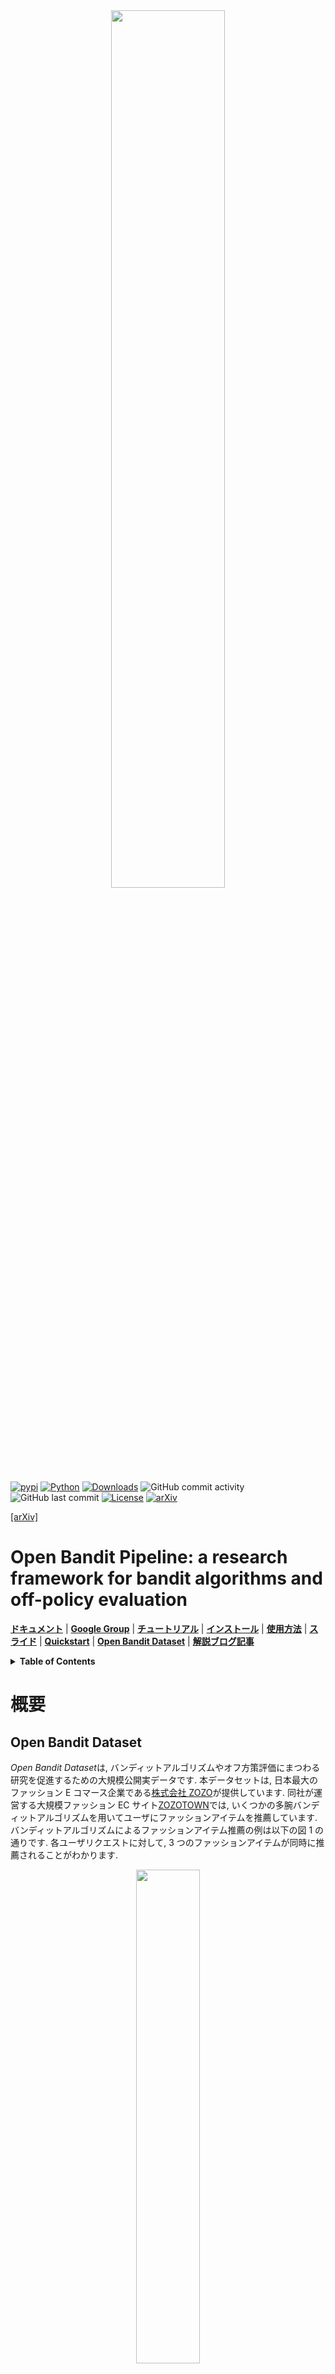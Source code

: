 <div align="center"><img src="https://raw.githubusercontent.com/st-tech/zr-obp/master/images/logo.png" width="60%"/></div>

[![pypi](https://img.shields.io/pypi/v/obp.svg)](https://pypi.python.org/pypi/obp)
[![Python](https://img.shields.io/badge/python-3.7%20%7C%203.8%20%7C%203.9-blue)](https://www.python.org)
[![Downloads](https://pepy.tech/badge/obp)](https://pepy.tech/project/obp)
![GitHub commit activity](https://img.shields.io/github/commit-activity/m/st-tech/zr-obp)
![GitHub last commit](https://img.shields.io/github/last-commit/st-tech/zr-obp)
[![License](https://img.shields.io/badge/License-Apache%202.0-blue.svg)](https://opensource.org/licenses/Apache-2.0)
[![arXiv](https://img.shields.io/badge/arXiv-2008.07146-b31b1b.svg)](https://arxiv.org/abs/2008.07146)

[[arXiv]](https://arxiv.org/abs/2008.07146)

# Open Bandit Pipeline: a research framework for bandit algorithms and off-policy evaluation

**[ドキュメント](https://zr-obp.readthedocs.io/en/latest/)** | **[Google Group](https://groups.google.com/g/open-bandit-project)** | **[チュートリアル](https://sites.google.com/cornell.edu/recsys2021tutorial)** | **[インストール](#インストール)** | **[使用方法](#使用方法)** | **[スライド](./slides/slides_JN.pdf)** | **[Quickstart](./examples/quickstart)** | **[Open Bandit Dataset](./obd/README_JN.md)** | **[解説ブログ記事](https://techblog.zozo.com/entry/openbanditproject)**

<details>
<summary><strong>Table of Contents</strong></summary>

- [Open Bandit Pipeline: a research framework for bandit algorithms and off-policy evaluation](#open-bandit-pipeline-a-research-framework-for-bandit-algorithms-and-off-policy-evaluation)
- [概要](#概要)
  - [Open Bandit Dataset](#open-bandit-dataset)
  - [Open Bandit Pipeline](#open-bandit-pipeline)
    - [実装されているバンディットアルゴリズムとオフ方策推定量](#実装されているバンディットアルゴリズムとオフ方策推定量)
  - [トピックとタスク](#トピックとタスク)
- [インストール](#インストール)
  - [依存パッケージ](#依存パッケージ)
- [使用方法](#使用方法)
  - [(1) データの読み込みと前処理](#1-データの読み込みと前処理)
  - [(2) オフ方策学習](#2-オフ方策学習)
  - [(3) オフ方策評価 （Off-Policy Evaluation）](#3-オフ方策評価-off-policy-evaluation)
- [引用](#引用)
- [Google Group](#google-group)
- [ライセンス](#ライセンス)
- [プロジェクトチーム](#プロジェクトチーム)
- [連絡先](#連絡先)
- [参考](#参考)

</details>

# 概要

## Open Bandit Dataset

*Open Bandit Dataset*は, バンディットアルゴリズムやオフ方策評価にまつわる研究を促進するための大規模公開実データです.
本データセットは, 日本最大のファッション E コマース企業である[株式会社 ZOZO](https://corp.zozo.com/about/profile/)が提供しています.
同社が運営する大規模ファッション EC サイト[ZOZOTOWN](https://zozo.jp/)では, いくつかの多腕バンディットアルゴリズムを用いてユーザにファッションアイテムを推薦しています.
バンディットアルゴリズムによるファッションアイテム推薦の例は以下の図 1 の通りです.
各ユーザリクエストに対して, 3 つのファッションアイテムが同時に推薦されることがわかります.

<div align="center"><img src="https://raw.githubusercontent.com/st-tech/zr-obp/master/images/recommended_fashion_items.png" width="45%"/></div>
<figcaption>
<p align="center">
図1. ZOZOTOWNにおけるファッションアイテムの推薦の例
</p>
</figcaption>

2019 年 11 月下旬の 7 日間にわたるデータ収集実験において, 全アイテム(all)・男性用アイテム(men)・女性用アイテム(women)に対応する 3 つの「キャンペーン」でデータを収集しました.
それぞれのキャンペーンでは, 各ユーザのインプレッションに対してランダム方策(Random)またはトンプソン抽出方策(Bernoulli Thompson Sampling; Bernoulli TS)のいずれかを確率的にランダムに選択して適用しています.
図 2 は Open Bandit Dataset の記述統計を示しています.

<div align="center"><img src="https://raw.githubusercontent.com/st-tech/zr-obp/master/images/obd_stats.png" width="90%"/></div>
<figcaption>
  <p align="center">
    図2. Open Bandit Datasetのキャンペーンとデータ収集方策ごとの記述統計
  </p>
</figcaption>

[実装例](./examples)を実行するための少量版データは, [./obd/](./obd)にあります.
Open Bandit Dataset のフルサイズ版は[https://research.zozo.com/data.html](https://research.zozo.com/data.html)にあります.
動作確認等には少量版を, 研究用途にはフルサイズ版を活用してください.

## Open Bandit Pipeline

*Open Bandit Pipeline*は, データセットの前処理・オフ方策学習・オフ方策推定量の評価を簡単に行うための Python パッケージです.
Open Bandit Pipeline を活用することで, 研究者はオフ方策推定量 (OPE estimator) の実装に集中して現実的で再現性のある方法で他の手法との性能比較を行うことができるようになります.
オフ方策評価(Off-Policy Evaluation)については, [こちらのブログ記事](https://techblog.zozo.com/entry/openbanditproject)をご確認ください.

<div align="center"><img src="https://raw.githubusercontent.com/st-tech/zr-obp/master/images/overview.png" width="80%"/></div>
<figcaption>
<p align="center">
  図3. Open Bandit Pipelineの構成
</p>
</figcaption>

Open Bandit Pipeline は, 以下の主要モジュールで構成されています.

- [**dataset モジュール**](./obp/dataset): このモジュールは, Open Bandit Dataset 用のデータ読み込みクラスとデータの前処理するための柔軟なインターフェースを提供します. また人工データを生成するクラスや多クラス分類データをバンディットデータに変換するためのクラスも実装しています.
- [**policy モジュール**](./obp/policy): このモジュールは, バンディットアルゴリズムのためのインターフェイスを提供します. 加えて, いくつかの標準なバンディットアルゴリズムを実装しています.
- [**ope モジュール**](./obp/ope):　このモジュールは, いくつかの標準的なオフ方策推定量を実装しています. また新たにオフ方策推定量を実装するためのインターフェースも提供しています.

### 実装されているバンディットアルゴリズムとオフ方策推定量

<details>
<summary><strong>バンディットアルゴリズム (policy moduleに実装)</strong></summary>

- Online
  - Non-Contextual (Context-free)
    - Random
    - Epsilon Greedy
    - Bernoulli Thompson Sampling
  - Contextual (Linear)
    - Linear Epsilon Greedy
    - [Linear Thompson Sampling](http://proceedings.mlr.press/v28/agrawal13)
    - [Linear Upper Confidence Bound](https://dl.acm.org/doi/pdf/10.1145/1772690.1772758)
  - Contextual (Logistic)
    - Logistic Epsilon Greedy
    - [Logistic Thompson Sampling](https://papers.nips.cc/paper/4321-an-empirical-evaluation-of-thompson-sampling)
    - [Logistic Upper Confidence Bound](https://dl.acm.org/doi/10.1145/2396761.2396767)
- Offline (Off-Policy Learning)
  - [Inverse Probability Weighting (IPW) Learner](https://arxiv.org/abs/1503.02834)
  - Neural Network-based Policy Learner

</details>

<details>
<summary><strong>オフ方策推定量 (ope moduleに実装)</strong></summary>

- OPE of Online Bandit Algorithms
  - [Replay Method (RM)](https://arxiv.org/abs/1003.5956)
- OPE of Offline Bandit Algorithms
  - [Direct Method (DM)](https://arxiv.org/abs/0812.4044)
  - [Inverse Probability Weighting (IPW)](https://scholarworks.umass.edu/cgi/viewcontent.cgi?article=1079&context=cs_faculty_pubs)
  - [Self-Normalized Inverse Probability Weighting (SNIPW)](https://papers.nips.cc/paper/5748-the-self-normalized-estimator-for-counterfactual-learning)
  - [Doubly Robust (DR)](https://arxiv.org/abs/1503.02834)
  - [Switch Estimators](https://arxiv.org/abs/1612.01205)
  - [More Robust Doubly Robust (MRDR)](https://arxiv.org/abs/1802.03493)
  - [Doubly Robust with Optimistic Shrinkage (DRos)](https://arxiv.org/abs/1907.09623)
  - [Double Machine Learning (DML)](https://arxiv.org/abs/2002.08536)
- OPE of Offline Slate Bandit Algorithms
  - [Independent Inverse Propensity Scoring (IIPS)](https://arxiv.org/abs/1804.10488)
  - [Reward Interaction Inverse Propensity Scoring (RIPS)](https://arxiv.org/abs/2007)
- OPE of Offline Bandit Algorithms with Continuous Actions
  - [Kernelized Inverse Probability Weighting](https://arxiv.org/abs/1802.06037)
  - [Kernelized Self-Normalized Inverse Probability Weighting](https://arxiv.org/abs/1802.06037)
  - [Kernelized Doubly Robust](https://arxiv.org/abs/1802.06037)

</details>

Open Bandit Pipeline は, 上記のアルゴリズムやオフ方策推定量に加えて柔軟なインターフェースも提供しています.
したがって研究者は, 独自のバンディットアルゴリズムや推定量を容易に実装することでそれらの性能を評価できます.
さらに Open Bandit Pipeline は, 実バンディットフィードバックデータを扱うためのインタフェースを含んでいます.
したがって, エンジニアやデータサイエンティストなどの実践者は, 自社のデータセットを Open Bandit Pipeline と組み合わせることで簡単にオフ方策評価を行うことができます.

## トピックとタスク

Open Bandit Dataset 及び Open Bandit Pipeline では, 以下の研究テーマに関する実験評価を行うことができます.

- **バンディットアルゴリズムの性能評価 (Evaluation of Bandit Algorithms)**：Open Bandit Dataset には, ランダム方策によって収集された大規模なログデータが含まれています. それを用いることで, 新しいオンラインバンディットアルゴリズムの性能を評価することが可能です.

- **オフ方策評価の正確さの評価 (Evaluation of Off-Policy Evaluation)**：Open Bandit Dataset は, 複数の方策を実システム上で同時に走らせることにより生成されたログデータで構成されています. また Open Bandit Pipeline を用いることで, データ収集に用いられた方策を再現できます. そのため, オフ方策推定量の推定精度の評価を行うことができます.

# インストール

以下の通り, `pip`を用いて Open Bandit Pipeline をダウンロードできます.

```bash
pip install obp
```

また, 本リポジトリを clone してセットアップすることもできます.

```bash
git clone https://github.com/st-tech/zr-obp
cd zr-obp
python setup.py install
```

Python および利用パッケージのバージョンは以下の通りです。

```
[tool.poetry.dependencies]
python = ">=3.7.1,<3.10"
torch = "^1.9.0"
scikit-learn = "^0.24.2"
pandas = "^1.3.2"
numpy = "^1.21.2"
matplotlib = "^3.4.3"
tqdm = "^4.62.2"
scipy = "^1.7.1"
PyYAML = "^5.4.1"
seaborn = "^0.11.2"
pyieoe = "^0.1.1"
pingouin = "^0.4.0"
```

これらのパッケージのバージョンが異なると、使用方法や挙動が本書執筆時点と異なる場合があるので、注意してください。

# 使用方法

ここでは, Open Bandit Pipeline の使用法を説明します. 具体例として, Open Bandit Dataset を用いて, トンプソン抽出方策の性能をオフライン評価する流れを実装します. 人工データや多クラス分類データを用いたオフ方策評価の実装法は, [英語版の REAMDE](https://github.com/st-tech/zr-obp/blob/master/README.md)や[examples/quickstart/](https://github.com/st-tech/zr-obp/tree/master/examples/quickstart)をご確認ください.

以下に示すように, 約 10 行のコードでオフ方策評価の流れを実装できます.

```python
# Inverse Probability Weightingとランダム方策によって生成されたログデータを用いて, BernoulliTSの性能をオフラインで評価する
from obp.dataset import OpenBanditDataset
from obp.policy import BernoulliTS
from obp.ope import OffPolicyEvaluation, InverseProbabilityWeighting as IPW

# (1) データの読み込みと前処理
dataset = OpenBanditDataset(behavior_policy='random', campaign='all')
bandit_feedback = dataset.obtain_batch_bandit_feedback()

# (2) オフ方策学習
evaluation_policy = BernoulliTS(
    n_actions=dataset.n_actions,
    len_list=dataset.len_list,
    is_zozotown_prior=True,
    campaign="all",
    random_state=12345
)
action_dist = evaluation_policy.compute_batch_action_dist(
    n_sim=100000, n_rounds=bandit_feedback["n_rounds"]
)

# (3) オフ方策評価
ope = OffPolicyEvaluation(bandit_feedback=bandit_feedback, ope_estimators=[IPW()])
estimated_policy_value = ope.estimate_policy_values(action_dist=action_dist)

# ランダム方策に対するトンプソン抽出方策の性能の改善率（相対クリック率）
relative_policy_value_of_bernoulli_ts = estimated_policy_value['ipw'] / bandit_feedback['reward'].mean()
print(relative_policy_value_of_bernoulli_ts)
1.198126...
```

以下, 重要な要素について説明します.

## (1) データの読み込みと前処理

Open Bandit Pipeline には, Open Bandit Dataset 用のデータ読み込みインターフェースを用意しています.
これを用いることで, Open Bandit Dataset の読み込みや前処理を簡潔に行うことができます.

```python
# 「全アイテムキャンペーン (all)」においてランダム方策が集めたログデータを読み込む.
# OpenBanditDatasetクラスにはデータを収集した方策とキャンペーンを指定する.
dataset = OpenBanditDataset(behavior_policy='random', campaign='all')

# オフ方策学習やオフ方策評価に用いるログデータを得る.
bandit_feedback = dataset.obtain_batch_bandit_feedback()

print(bandit_feedback.keys())
# dict_keys(['n_rounds', 'n_actions', 'action', 'position', 'reward', 'pscore', 'context', 'action_context'])
```

`obp.dataset.OpenBanditDataset` クラスの `pre_process` メソッドに, 独自の特徴量エンジニアリングを実装することもできます. [`custom_dataset.py`](https://github.com/st-tech/zr-obp/blob/master/benchmark/cf_policy_search/custom_dataset.py)には, 新しい特徴量エンジニアリングを実装する例を示しています. また, `obp.dataset.BaseBanditDataset`クラスのインターフェースに従って新たなクラスを実装することで, 将来公開されるであろう Open Bandit Dataset 以外のバンディットデータセットや自社に特有のバンディットデータを扱うこともできます.

## (2) オフ方策学習

前処理の後は, 次のようにして**オフ方策学習**を実行します.

```python
# 評価対象のアルゴリズムを定義. ここでは, トンプソン抽出方策の性能をオフライン評価する.
# 研究者が独自に実装したバンディット方策を用いることもできる.
evaluation_policy = BernoulliTS(
    n_actions=dataset.n_actions,
    len_list=dataset.len_list,
    is_zozotown_prior=True, # ZOZOTOWN上での挙動を再現
    campaign="all",
    random_state=12345
)
# シミュレーションを用いて、トンプソン抽出方策による行動選択確率を算出.
action_dist = evaluation_policy.compute_batch_action_dist(
    n_sim=100000, n_rounds=bandit_feedback["n_rounds"]
)
```

`BernoulliTS`の`compute_batch_action_dist`メソッドは, 与えられたベータ分布のパラメータに基づいた行動選択確率(`action_dist`)をシミュレーションによって算出します. またユーザは[`./obp/policy/base.py`](https://github.com/st-tech/zr-obp/blob/master/obp/policy/base.py)に実装されているインターフェースに従うことで独自のバンディットアルゴリズムを実装し, その性能を評価することもできます.

## (3) オフ方策評価 （Off-Policy Evaluation）

最後のステップは, ログデータを用いてバンディットアルゴリズムの性能をオフライン評価する**オフ方策評価**です.
Open Bandit Pipeline を使うことで, 次のようにオフ方策評価を実装できます.

```python
# IPW推定量を用いてトンプソン抽出方策の性能をオフライン評価する.
# OffPolicyEvaluationクラスには, オフライン評価に用いるログバンディットデータと用いる推定量を渡す（複数設定可）.
ope = OffPolicyEvaluation(bandit_feedback=bandit_feedback, ope_estimators=[IPW()])
estimated_policy_value = ope.estimate_policy_values(action_dist=action_dist)
print(estimated_policy_value)
{'ipw': 0.004553...}　# 設定されたオフ方策推定量による性能の推定値を含んだ辞書.

# トンプソン抽出方策の性能の推定値とランダム方策の真の性能を比較する.
relative_policy_value_of_bernoulli_ts = estimated_policy_value['ipw'] / bandit_feedback['reward'].mean()
# オフ方策評価によって, トンプソン抽出方策の性能はランダム方策の性能を19.81%上回ると推定された.
print(relative_policy_value_of_bernoulli_ts)
1.198126...
```

`obp.ope.BaseOffPolicyEstimator` クラスのインターフェースに従うことで, 独自のオフ方策推定量を実装することもできます. これにより新たなオフ方策推定量の推定精度を検証することが可能です.
また, `obp.ope.OffPolicyEvaluation`の`ope_estimators`に複数のオフ方策推定量を設定することで, 複数の推定量による推定値を同時に得ることも可能です. `bandit_feedback['reward'].mean()` は観測された報酬の経験平均値（オン方策推定）であり, ランダム方策の真の性能を表します.

# 引用

Open Bandit Dataset や Open Bandit Pipeline を活用して論文やブログ記事等を執筆された場合, 以下の論文を引用していただくようお願いいたします.

Yuta Saito, Shunsuke Aihara, Megumi Matsutani, Yusuke Narita.<br>
**Open Bandit Dataset and Pipeline: Towards Realistic and Reproducible Off-Policy Evaluation**<br>
[https://arxiv.org/abs/2008.07146](https://arxiv.org/abs/2008.07146)

Bibtex:

```
@article{saito2020open,
  title={Open Bandit Dataset and Pipeline: Towards Realistic and Reproducible Off-Policy Evaluation},
  author={Saito, Yuta and Shunsuke, Aihara and Megumi, Matsutani and Yusuke, Narita},
  journal={arXiv preprint arXiv:2008.07146},
  year={2020}
}
```

# Google Group

本プロジェクトに関する最新情報は次の Google Group にて随時お知らせしています. ぜひご登録ください: https://groups.google.com/g/open-bandit-project

# コントリビューション

Open Bandit Pipeline へのどんな貢献も歓迎いたします. プロジェクトに貢献するためのガイドラインは, [CONTRIBUTING.md](./CONTRIBUTING.md)を参照してください。

# ライセンス

このプロジェクトは Apache 2.0 ライセンスを採用しています. 詳細は, [LICENSE](https://github.com/st-tech/zr-obp/blob/master/LICENSE)を参照してください.

# プロジェクトチーム

- [齋藤優太](https://usait0.com/ja/) (**Main Contributor**; 半熟仮想株式会社 / コーネル大学)
- [粟飯原俊介](https://www.linkedin.com/in/shunsukeaihara/) (ZOZO 研究所)
- 松谷恵 (ZOZO 研究所)
- [成田悠輔](https://www.yusuke-narita.com/) (半熟仮想株式会社 / イェール大学)

## 開発メンバー

- [野村将寛](https://twitter.com/nomuramasahir0) (株式会社サイバーエージェント / 半熟仮想株式会社)
- [高山晃一](https://fullflu.hatenablog.com/) (半熟仮想株式会社)
- [黒岩稜](https://kurorororo.github.io) (トロント大学 / 半熟仮想株式会社)
- [清原明加](https://sites.google.com/view/harukakiyohara) (東京工業大学 / 半熟仮想株式会社)

# 連絡先

論文や Open Bandit Dataset, Open Bandit Pipeline に関するご質問は, 次のメールアドレス宛にお願いいたします: saito@hanjuku-kaso.com

# 参考

<details>
<summary><strong>論文</strong></summary>

1. Alina Beygelzimer and John Langford. [The offset tree for learning with partial labels](https://arxiv.org/abs/0812.4044). In _Proceedings of the 15th ACM SIGKDD International Conference on Knowledge Discovery&Data Mining_, 129–138, 2009.

2. Olivier Chapelle and Lihong Li. [An empirical evaluation of thompson sampling](https://papers.nips.cc/paper/4321-an-empirical-evaluation-of-thompson-sampling). In _Advances in Neural Information Processing Systems_, 2249–2257, 2011.

3. Lihong Li, Wei Chu, John Langford, and Xuanhui Wang. [Unbiased Offline Evaluation of Contextual-bandit-based News Article Recommendation Algorithms](https://arxiv.org/abs/1003.5956). In _Proceedings of the Fourth ACM International Conference on Web Search and Data Mining_, 297–306, 2011.

4. Alex Strehl, John Langford, Lihong Li, and Sham M Kakade. [Learning from Logged Implicit Exploration Data](https://arxiv.org/abs/1003.0120). In _Advances in Neural Information Processing Systems_, 2217–2225, 2010.

5. Doina Precup, Richard S. Sutton, and Satinder Singh. [Eligibility Traces for Off-Policy Policy Evaluation](https://scholarworks.umass.edu/cgi/viewcontent.cgi?article=1079&context=cs_faculty_pubs). In _Proceedings of the 17th International Conference on Machine Learning_, 759–766. 2000.

6. Miroslav Dudík, Dumitru Erhan, John Langford, and Lihong Li. [Doubly Robust Policy Evaluation and Optimization](https://arxiv.org/abs/1503.02834). _Statistical Science_, 29:485–511, 2014.

7. Adith Swaminathan and Thorsten Joachims. [The Self-normalized Estimator for Counterfactual Learning](https://papers.nips.cc/paper/5748-the-self-normalized-estimator-for-counterfactual-learning). In _Advances in Neural Information Processing Systems_, 3231–3239, 2015.

8. Dhruv Kumar Mahajan, Rajeev Rastogi, Charu Tiwari, and Adway Mitra. [LogUCB: An Explore-Exploit Algorithm for Comments Recommendation](https://dl.acm.org/doi/10.1145/2396761.2396767). In _Proceedings of the 21st ACM international conference on Information and knowledge management_, 6–15. 2012.

9. Lihong Li, Wei Chu, John Langford, Taesup Moon, and Xuanhui Wang. [An Unbiased Offline Evaluation of Contextual Bandit Algorithms with Generalized Linear Models](http://proceedings.mlr.press/v26/li12a.html). In _Journal of Machine Learning Research: Workshop and Conference Proceedings_, volume 26, 19–36. 2012.

10. Yu-Xiang Wang, Alekh Agarwal, and Miroslav Dudik. [Optimal and Adaptive Off-policy Evaluation in Contextual Bandits](https://arxiv.org/abs/1612.01205). In _Proceedings of the 34th International Conference on Machine Learning_, 3589–3597. 2017.

11. Mehrdad Farajtabar, Yinlam Chow, and Mohammad Ghavamzadeh. [More Robust Doubly Robust Off-policy Evaluation](https://arxiv.org/abs/1802.03493). In _Proceedings of the 35th International Conference on Machine Learning_, 1447–1456. 2018.

12. Nathan Kallus and Masatoshi Uehara. [Intrinsically Efficient, Stable, and Bounded Off-Policy Evaluation for Reinforcement Learning](https://arxiv.org/abs/1906.03735). In _Advances in Neural Information Processing Systems_. 2019.

13. Yi Su, Lequn Wang, Michele Santacatterina, and Thorsten Joachims. [CAB: Continuous Adaptive Blending Estimator for Policy Evaluation and Learning](https://proceedings.mlr.press/v97/su19a). In _Proceedings of the 36th International Conference on Machine Learning_, 6005-6014, 2019.

14. Yi Su, Maria Dimakopoulou, Akshay Krishnamurthy, and Miroslav Dudík. [Doubly Robust Off-policy Evaluation with Shrinkage](https://proceedings.mlr.press/v119/su20a.html). In _Proceedings of the 37th International Conference on Machine Learning_, 9167-9176, 2020.

15. Nathan Kallus and Angela Zhou. [Policy Evaluation and Optimization with Continuous Treatments](https://arxiv.org/abs/1802.06037). In _International Conference on Artificial Intelligence and Statistics_, 1243–1251. PMLR, 2018.

16. Aman Agarwal, Soumya Basu, Tobias Schnabel, and Thorsten Joachims. [Effective Evaluation using Logged Bandit Feedback from Multiple Loggers](https://arxiv.org/abs/1703.06180). In _Proceedings of the 23rd ACM SIGKDD international conference on Knowledge discovery and data mining_, 687–696, 2017.

17. Nathan Kallus, Yuta Saito, and Masatoshi Uehara. [Optimal Off-Policy Evaluation from Multiple Logging Policies](http://proceedings.mlr.press/v139/kallus21a.html). In _Proceedings of the 38th International Conference on Machine Learning_, 5247-5256, 2021.

18. Shuai Li, Yasin Abbasi-Yadkori, Branislav Kveton, S Muthukrishnan, Vishwa Vinay, and Zheng Wen. [Offline Evaluation of Ranking Policies with Click Models](https://arxiv.org/pdf/1804.10488). In _Proceedings of the 24th ACM SIGKDD International Conference on Knowledge Discovery&Data Mining_, 1685–1694, 2018.

19. James McInerney, Brian Brost, Praveen Chandar, Rishabh Mehrotra, and Benjamin Carterette. [Counterfactual Evaluation of Slate Recommendations with Sequential Reward Interactions](https://arxiv.org/abs/2007.12986). In _Proceedings of the 26th ACM SIGKDD International Conference on Knowledge Discovery&Data Mining_, 1779–1788, 2020.

20. Yusuke Narita, Shota Yasui, and Kohei Yata. [Debiased Off-Policy Evaluation for Recommendation Systems](https://dl.acm.org/doi/10.1145/3460231.3474231). In _Proceedings of the Fifteenth ACM Conference on Recommender Systems_, 372-379, 2021.

21. Weihua Hu, Matthias Fey, Marinka Zitnik, Yuxiao Dong, Hongyu Ren, Bowen Liu, Michele Catasta, and Jure Leskovec. [Open Graph Benchmark: Datasets for Machine Learning on Graphs](https://arxiv.org/abs/2005.00687). In _Advances in Neural Information Processing Systems_. 2020.

22. Noveen Sachdeva, Yi Su, and Thorsten Joachims. [Off-policy Bandits with Deficient Support](https://dl.acm.org/doi/10.1145/3394486.3403139). In _Proceedings of the 26th ACM SIGKDD International Conference on Knowledge Discovery & Data Mining_, 965-975, 2021.

23. Yi Su, Pavithra Srinath, and Akshay Krishnamurthy. [Adaptive Estimator Selection for Off-Policy Evaluation](https://proceedings.mlr.press/v119/su20d.html). In _Proceedings of the 38th International Conference on Machine Learning_, 9196-9205, 2021.

24. Haruka Kiyohara, Yuta Saito, Tatsuya Matsuhiro, Yusuke Narita, Nobuyuki Shimizu, Yasuo Yamamoto. [Doubly Robust Off-Policy Evaluation for Ranking Policies under the Cascade Behavior Model](https://dl.acm.org/doi/10.1145/3488560.3498380). In _Proceedings of the Fifteenth ACM International Conference on Web Search and Data Mining_, 487-497, 2022.

25. Yuta Saito and Thorsten Joachims. [Off-Policy Evaluation for Large Action Spaces via Embeddings](https://arxiv.org/abs/2202.06317). In _Proceedings of the 39th International Conference on Machine Learning_, 2022.

</details>

<details>
<summary><strong>オープンソースプロジェクト</strong></summary>
本プロジェクトは **Open Graph Benchmark** ([[github](https://github.com/snap-stanford/ogb)] [[project page](https://ogb.stanford.edu)] [[paper](https://arxiv.org/abs/2005.00687)]) を参考にしています.
</details>
